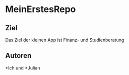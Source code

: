 # MeinErstesRepo

## Ziel
Das Ziel der kleinen App ist Finanz- und Studienberatung

## Autoren 
 *Ich und 
 *Julian
